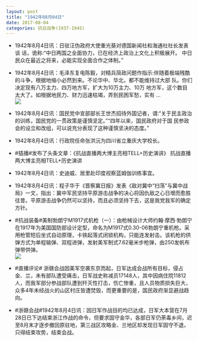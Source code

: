 ```yaml
---
layout: post
title: "1942年08月04日"
date: 2017-08-04
categories: 抗日战争(1937-1945)
---
```


<meta name="referrer" content="no-referrer" />

- 1942年8月4日讯：日驻汪伪政府大使重光葵对德国新闻社和海通社社长发表谈 话，诡称:“中日两国之全面协力，已在经济上政治上文化上积极展开。 中日民众在最近之将来，必能实现全面合作之体制。” 

- 1942年8月4日讯：毛泽东复电陈毅，对精兵简政问题作指示:伴随着极端残酷 的斗争，根据地缩小必然到来。不论华中、华北，都不能维持过大部 队。你们决定现有八万主力、四万地方军，扩大为10万主力、10万 地方军，这个数目太大了。如根据地民力、财力迅速枯竭，弄到民困军愁，实有 ... <br/><img src="https://wx2.sinaimg.cn/large/aca367d8ly1fi81fnnvxsj20c809zwej.jpg" />

- 1942年8月4日讯：国民党中宣部部长王世杰招待外国记者，谓:“关于民主政治 的训练，国民党的一贯政策是谨慎坚定。”“四年以来，国民政府对于国 民参政会的设立和改组，可以说充分表现了这种谨慎坚决的态度。” 

- 1942年8月4日讯：行政院任命张洪沅为四川省立重庆大学校长。 

- #插播#发布了头条文章：《抗战直播两大博主亮相TELL+历史演讲》 抗战直播两大博主亮相TELL+历史演讲 

- 1942年8月4日讯：史迪威、居里赴印度视察蓝姆伽训练事宜。 

- 1942年8月4日讯：程子华于《晋察冀日报》发表《敌对冀中“扫荡”与冀中战局》一文，指出：冀中军民坚持平原游击战争的决心将因仇敌之心日增而愈胜往昔。平原游击战争仍然可以坚持，而且必须坚持下去，这是我党我军的确定方针。 

- #抗战装备#美制勃朗宁M1917式机枪（一）：由枪械设计大师约翰·摩西·勃朗宁在1917年为美国国防部设计定型，命名为M1917式0.30-06勃朗宁重机枪。采用枪管短后坐式自动原理，卡铁起落式闭锁机构，只能连发射击。该机枪的供弹方式为单程输弹、双程进弹，发射美军制式7.62毫米步枪弹，由250发帆布弹带供弹。 <br/><img src="https://wx1.sinaimg.cn/large/aca367d8ly1fi7gms001aj20ex1i4ahi.jpg" />

- #直播评论# 浙赣会战因美军空袭东京而起，日军达成会战所有目标，侵占金、兰，未有部队遭受痛击，日军战史称减员17148人，其中因病住院11812人，而我军部分参战部队遭到歼灭性打击，伤亡惨重，且人员物质损失巨大，众多4年未经战火的山区村庄皆遭焚毁，而更重要的是，国民政府渐显避战趋向。 

- #浙赣会战#1942年8月4日讯：因日军作战目的均已达成，日军大本营在7月28日已下达结束浙江作战的命令，但要求固守金华，各部日军仍荼毒乡间，迟至8月末才逐步撤回原驻地，第三战区攻略金、兰地区却发现日军固守不退，只得结束攻势，结束会战。 

